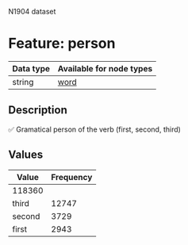 <p>N1904 dataset</p>

<h1>Feature: person</h1>

<table>
<thead>
<tr>
  <th>Data type</th>
  <th>Available for node types</th>
</tr>
</thead>
<tbody>
<tr>
  <td>string</td>
  <td><A HREF="featurebynodetype.md#word">word</A></td>
</tr>
</tbody>
</table>

<h2>Description</h2>

<p>✅ Gramatical person of the verb (first, second, third)</p>

<h2>Values</h2>

<table>
<thead>
<tr>
  <th>Value</th>
  <th>Frequency</th>
</tr>
</thead>
<tbody>
<tr>
  <td>118360</td>
</tr>
<tr>
  <td>third</td>
  <td>12747</td>
</tr>
<tr>
  <td>second</td>
  <td>3729</td>
</tr>
<tr>
  <td>first</td>
  <td>2943</td>
</tr>
</tbody>
</table>
